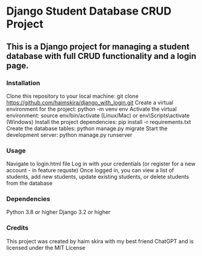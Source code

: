 # Django Student Database CRUD Project
## This is a Django project for managing a student database with full CRUD functionality and a login page.

### Installation
Clone this repository to your local machine: git clone https://github.com/haimskira/django_with_login.git
Create a virtual environment for the project: python -m venv env
Activate the virtual environment: source env/bin/activate (Linux/Mac) or env\Scripts\activate (Windows)
Install the project dependencies: pip install -r requirements.txt
Create the database tables: python manage.py migrate
Start the development server: python manage.py runserver

### Usage
Navigate to login.html file 
Log in with your credentials (or register for a new account - in feature requste)
Once logged in, you can view a list of students, add new students, update existing students, or delete students from the database

### Dependencies
Python 3.8 or higher
Django 3.2 or higher

### Credits
This project was created by haim skira with my best friend ChatGPT and is licensed under the MIT License